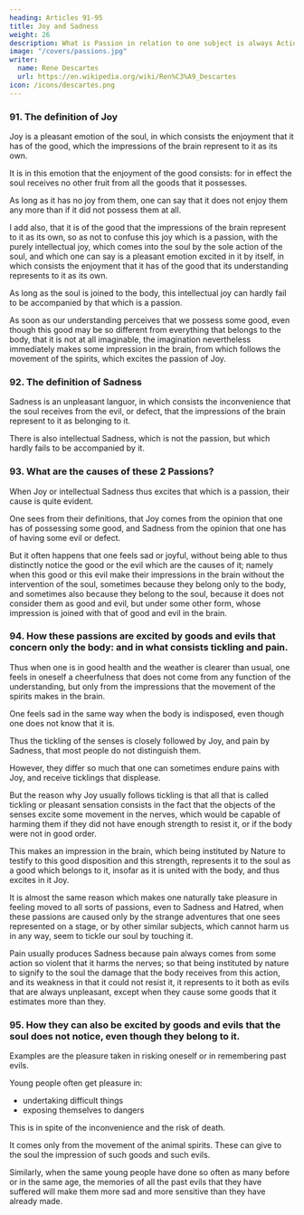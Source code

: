 ```yaml
---
heading: Articles 91-95
title: Joy and Sadness
weight: 26
description: What is Passion in relation to one subject is always Action in another respect.
image: "/covers/passions.jpg"
writer:
  name: Rene Descartes
  url: https://en.wikipedia.org/wiki/Ren%C3%A9_Descartes
icon: /icons/descartes.png
---
```




### 91. The definition of Joy

Joy is a pleasant emotion of the soul, in which consists the enjoyment that it has of the good, which the impressions of the brain represent to it as its own. 

It is in this emotion that the enjoyment of the good consists: for in effect the soul receives no other fruit from all the goods that it possesses.

As long as it has no joy from them, one can say that it does not enjoy them any more than if it did not possess them at all. 

I add also, that it is of the good that the impressions of the brain represent to it as its own, so as not to confuse this joy which is a passion, with the purely intellectual joy, which comes into the soul by the sole action of the soul, and which one can say is a pleasant emotion excited in it by itself, in which consists the enjoyment that it has of the good that its understanding represents to it as its own. 

As long as the soul is joined to the body, this intellectual joy can hardly fail to be accompanied by that which is a passion. 

As soon as our understanding perceives that we possess some good, even though this good may be so different from everything that belongs to the body, that it is not at all imaginable, the imagination nevertheless immediately makes some impression in the brain, from which follows the movement of the spirits, which excites the passion of Joy.


### 92. The definition of Sadness

Sadness is an unpleasant languor, in which consists the inconvenience that the soul receives from the evil, or defect, that the impressions of the brain represent to it as belonging to it.

There is also intellectual Sadness, which is not the passion, but which hardly fails to be accompanied by it.


### 93. What are the causes of these 2 Passions?

When Joy or intellectual Sadness thus excites that which is a passion, their cause is quite evident.

One sees from their definitions, that Joy comes from the opinion that one has of possessing some good, and Sadness from the opinion that one has of having some evil or defect.

But it often happens that one feels sad or joyful, without being able to thus distinctly notice the good or the evil which are the causes of it; namely when this good or this evil make their impressions in the brain without the intervention of the soul, sometimes because they belong only to the body, and sometimes also because they belong to the soul, because it does not consider them as good and evil, but under some other form, whose impression is joined with that of good and evil in the brain.



### 94. How these passions are excited by goods and evils that concern only the body: and in what consists tickling and pain.

Thus when one is in good health and the weather is clearer than usual, one feels in oneself a cheerfulness that does not come from any function of the understanding, but only from the impressions that the movement of the spirits makes in the brain.

One feels sad in the same way when the body is indisposed, even though one does not know that it is. 

Thus the tickling of the senses is closely followed by Joy, and pain by Sadness, that most people do not distinguish them. 

However, they differ so much that one can sometimes endure pains with Joy, and receive ticklings that displease. 

But the reason why Joy usually follows tickling is that all that is called tickling or pleasant sensation consists in the fact that the objects of the senses excite some movement in the nerves, which would be capable of harming them if they did not have enough strength to resist it, or if the body were not in good order. 

This makes an impression in the brain, which being instituted by Nature to testify to this good disposition and this strength, represents it to the soul as a good which belongs to it, insofar as it is united with the body, and thus excites in it Joy. 

It is almost the same reason which makes one naturally take pleasure in feeling moved to all sorts of passions, even to Sadness and Hatred, when these passions are caused only by the strange adventures that one sees represented on a stage, or by other similar subjects, which cannot harm us in any way, seem to tickle our soul by touching it. 

Pain usually produces Sadness because pain always comes from some action so violent that it harms the nerves; so that being instituted by nature to signify to the soul the damage that the body receives from this action, and its weakness in that it could not resist it, it represents to it both as evils that are always unpleasant, except when they cause some goods that it estimates more than they.


### 95. How they can also be excited by goods and evils that the soul does not notice, even though they belong to it. 

Examples are the pleasure taken in risking oneself or in remembering past evils.

Young people often get pleasure in:
- undertaking difficult things
- exposing themselves to dangers

This is in spite of the inconvenience and the risk of death.

<!-- It does not come from the knowledge that they have of the goods that one can hope for them, or the evils that one has to fear: for all this is very doubtful and most often contradicted by the experience of similar things.  -->

It comes only from the movement of the animal spirits. These can give to the soul the impression of such goods and such evils.

<!-- , as one must believe that it has received several times in the same circumstances. -->

Similarly, when the same young people have done so often as many before or in the same age, the memories of all the past evils that they have suffered will make them more sad and more sensitive than they have already made.
